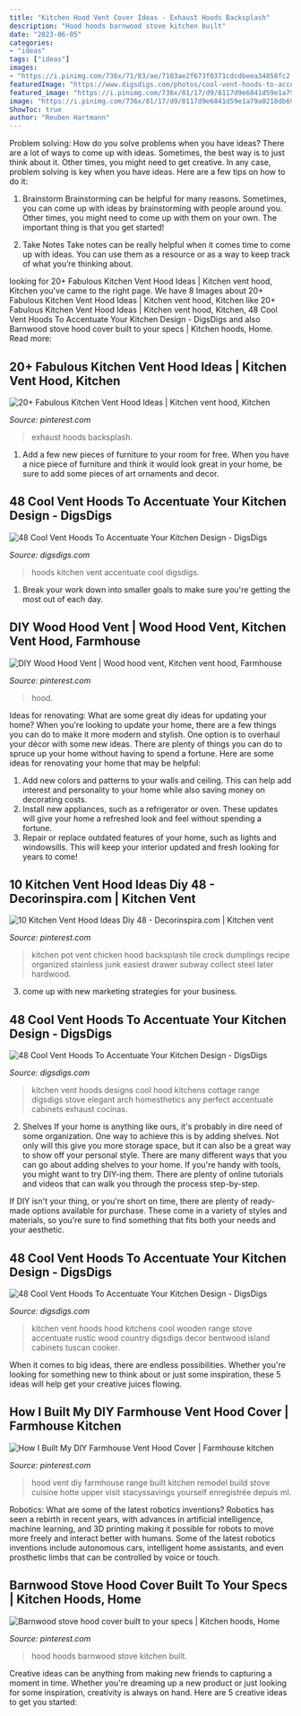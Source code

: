 ```yaml
---
title: "Kitchen Hood Vent Cover Ideas - Exhaust Hoods Backsplash"
description: "Hood hoods barnwood stove kitchen built"
date: "2023-06-05"
categories:
- "ideas"
tags: ["ideas"]
images:
- "https://i.pinimg.com/736x/71/83/ae/7183ae2f673f0371cdcdbeea34858fc2.jpg"
featuredImage: "https://www.digsdigs.com/photos/cool-vent-hoods-to-accentuate-your-kitchen-design-22-554x738.jpg"
featured_image: "https://i.pinimg.com/736x/81/17/d9/8117d9e6841d59e1a79a0218db69a685.jpg"
image: "https://i.pinimg.com/736x/81/17/d9/8117d9e6841d59e1a79a0218db69a685.jpg"
ShowToc: true
author: "Reuben Hartmann"
---
```



Problem solving: How do you solve problems when you have ideas?
There are a lot of ways to come up with ideas. Sometimes, the best way is to just think about it. Other times, you might need to get creative. In any case, problem solving is key when you have ideas. Here are a few tips on how to do it:
1. Brainstorm
Brainstorming can be helpful for many reasons. Sometimes, you can come up with ideas by brainstorming with people around you. Other times, you might need to come up with them on your own. The important thing is that you get started!

2. Take Notes
Take notes can be really helpful when it comes time to come up with ideas. You can use them as a resource or as a way to keep track of what you’re thinking about.

	

		
looking for 20+ Fabulous Kitchen Vent Hood Ideas | Kitchen vent hood, Kitchen you've came to the right page. We have 8 Images about 20+ Fabulous Kitchen Vent Hood Ideas | Kitchen vent hood, Kitchen like 20+ Fabulous Kitchen Vent Hood Ideas | Kitchen vent hood, Kitchen, 48 Cool Vent Hoods To Accentuate Your Kitchen Design - DigsDigs and also Barnwood stove hood cover built to your specs | Kitchen hoods, Home. Read more:
		
    
## 20+ Fabulous Kitchen Vent Hood Ideas | Kitchen Vent Hood, Kitchen

<img loading=lazy src="https://i.pinimg.com/originals/63/7f/a1/637fa1e9371bab467aae1482e6c02a6e.jpg" onerror="this.onerror=null;this.src='https://tse3.mm.bing.net/th?id=OIP.6JfXJAn-dupMTCF0K2plwAHaLH&amp;pid=15.1';" alt="20+ Fabulous Kitchen Vent Hood Ideas | Kitchen vent hood, Kitchen">

_Source: pinterest.com_

>exhaust hoods backsplash. 

	

1. Add a few new pieces of furniture to your room for free. When you have a nice piece of furniture and think it would look great in your home, be sure to add some pieces of art ornaments and decor.

    
## 48 Cool Vent Hoods To Accentuate Your Kitchen Design - DigsDigs

<img loading=lazy src="https://www.digsdigs.com/photos/cool-vent-hoods-to-accentuate-your-kitchen-design-22-554x738.jpg" onerror="this.onerror=null;this.src='https://tse1.mm.bing.net/th?id=OIP.aAu87kUjKMORzcL247RGLgHaJ3&amp;pid=15.1';" alt="48 Cool Vent Hoods To Accentuate Your Kitchen Design - DigsDigs">

_Source: digsdigs.com_

>hoods kitchen vent accentuate cool digsdigs. 

	

1. Break your work down into smaller goals to make sure you're getting the most out of each day. 

    
## DIY Wood Hood Vent | Wood Hood Vent, Kitchen Vent Hood, Farmhouse

<img loading=lazy src="https://i.pinimg.com/736x/eb/b5/7a/ebb57a4f16f69652cc62cd8f8951e32a.jpg" onerror="this.onerror=null;this.src='https://tse4.mm.bing.net/th?id=OIP.Jh20N0qlMrCoj74bLlLpnQHaLH&amp;pid=15.1';" alt="DIY Wood Hood Vent | Wood hood vent, Kitchen vent hood, Farmhouse">

_Source: pinterest.com_

>hood. 

	

Ideas for renovating: What are some great diy ideas for updating your home?
When you're looking to update your home, there are a few things you can do to make it more modern and stylish. One option is to overhaul your décor with some new ideas. There are plenty of things you can do to spruce up your home without having to spend a fortune. Here are some ideas for renovating your home that may be helpful: 
1. Add new colors and patterns to your walls and ceiling. This can help add interest and personality to your home while also saving money on decorating costs. 
2. Install new appliances, such as a refrigerator or oven. These updates will give your home a refreshed look and feel without spending a fortune. 
3. Repair or replace outdated features of your home, such as lights and windowsills. This will keep your interior updated and fresh looking for years to come! 

    
## 10 Kitchen Vent Hood Ideas Diy 48 - Decorinspira.com | Kitchen Vent

<img loading=lazy src="https://i.pinimg.com/736x/fc/36/b4/fc36b4bcc079fcf79bae24664fe8679d.jpg" onerror="this.onerror=null;this.src='https://tse4.mm.bing.net/th?id=OIP.oj37yVMc9DRRdRA_Evz-qgHaLJ&amp;pid=15.1';" alt="10 Kitchen Vent Hood Ideas Diy 48 - Decorinspira.com | Kitchen vent">

_Source: pinterest.com_

>kitchen pot vent chicken hood backsplash tile crock dumplings recipe organized stainless junk easiest drawer subway collect steel later hardwood. 

	

3. come up with new marketing strategies for your business.

    
## 48 Cool Vent Hoods To Accentuate Your Kitchen Design - DigsDigs

<img loading=lazy src="http://www.digsdigs.com/photos/cool-vent-hoods-to-accentuate-your-kitchen-design-32.jpg" onerror="this.onerror=null;this.src='https://tse2.mm.bing.net/th?id=OIP.GI0WJHR0OUlTXVRSwSADeAHaKI&amp;pid=15.1';" alt="48 Cool Vent Hoods To Accentuate Your Kitchen Design - DigsDigs">

_Source: digsdigs.com_

>kitchen vent hoods designs cool hood kitchens cottage range digsdigs stove elegant arch homesthetics any perfect accentuate cabinets exhaust cocinas. 

	

2. Shelves
If your home is anything like ours, it's probably in dire need of some organization. One way to achieve this is by adding shelves. Not only will this give you more storage space, but it can also be a great way to show off your personal style.
There are many different ways that you can go about adding shelves to your home. If you're handy with tools, you might want to try DIY-ing them. There are plenty of online tutorials and videos that can walk you through the process step-by-step.

If DIY isn't your thing, or you're short on time, there are plenty of ready-made options available for purchase. These come in a variety of styles and materials, so you're sure to find something that fits both your needs and your aesthetic.

    
## 48 Cool Vent Hoods To Accentuate Your Kitchen Design - DigsDigs

<img loading=lazy src="https://www.digsdigs.com/photos/cool-vent-hoods-to-accentuate-your-kitchen-design-41-554x737.jpg" onerror="this.onerror=null;this.src='https://tse1.mm.bing.net/th?id=OIP.8dsvzY8gbSxypjetXOy2nQHaJ2&amp;pid=15.1';" alt="48 Cool Vent Hoods To Accentuate Your Kitchen Design - DigsDigs">

_Source: digsdigs.com_

>kitchen vent hoods hood kitchens cool wooden range stove accentuate rustic wood country digsdigs decor bentwood island cabinets tuscan cooker. 

	

When it comes to big ideas, there are endless possibilities. Whether you're looking for something new to think about or just some inspiration, these 5 ideas will help get your creative juices flowing.

    
## How I Built My DIY Farmhouse Vent Hood Cover | Farmhouse Kitchen

<img loading=lazy src="https://i.pinimg.com/736x/71/83/ae/7183ae2f673f0371cdcdbeea34858fc2.jpg" onerror="this.onerror=null;this.src='https://tse4.mm.bing.net/th?id=OIP.bsYZqvuSS2uTIjXhmmQdHQHaKW&amp;pid=15.1';" alt="How I Built My DIY Farmhouse Vent Hood Cover | Farmhouse kitchen">

_Source: pinterest.com_

>hood vent diy farmhouse range built kitchen remodel build stove cuisine hotte upper visit stacyssavings yourself enregistrée depuis ml. 

	

Robotics: What are some of the latest robotics inventions?
Robotics has seen a rebirth in recent years, with advances in artificial intelligence, machine learning, and 3D printing making it possible for robots to move more freely and interact better with humans. Some of the latest robotics inventions include autonomous cars, intelligent home assistants, and even prosthetic limbs that can be controlled by voice or touch.

    
## Barnwood Stove Hood Cover Built To Your Specs | Kitchen Hoods, Home

<img loading=lazy src="https://i.pinimg.com/736x/81/17/d9/8117d9e6841d59e1a79a0218db69a685.jpg" onerror="this.onerror=null;this.src='https://tse4.mm.bing.net/th?id=OIP.wda1TvR2NLzT9EeJ2LJHhgHaLT&amp;pid=15.1';" alt="Barnwood stove hood cover built to your specs | Kitchen hoods, Home">

_Source: pinterest.com_

>hood hoods barnwood stove kitchen built. 

	

Creative ideas can be anything from making new friends to capturing a moment in time. Whether you're dreaming up a new product or just looking for some inspiration, creativity is always on hand. Here are 5 creative ideas to get you started: 

